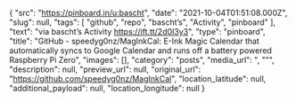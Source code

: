 {
  "src": "https://pinboard.in/u:bascht",
  "date": "2021-10-04T01:51:08.000Z",
  "slug": null,
  "tags": [
    "github",
    "repo",
    "bascht’s",
    "Activity",
    "pinboard"
  ],
  "text": "via bascht’s Activity https://ift.tt/2d0I3y3",
  "type": "pinboard",
  "title": "GitHub - speedyg0nz/MagInkCal: E-Ink Magic Calendar that automatically syncs to Google Calendar and runs off a battery powered Raspberry Pi Zero",
  "images": [],
  "category": "posts",
  "media_url": ", \"\"",
  "description": null,
  "preview_url": null,
  "original_url": "https://github.com/speedyg0nz/MagInkCal",
  "location_latitude": null,
  "additional_payload": null,
  "location_longitude": null
}